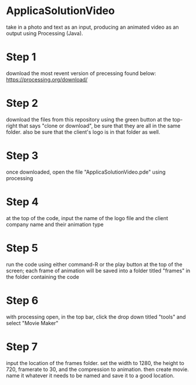 # ApplicaSolutionVideo
take in a photo and text as an input, producing an animated video as an output using Processing (Java).

<h1> Step 1 </h1>
download the most revent version of precessing found below: <a href = "https://processing.org/download/">https://processing.org/download/</a>
<br>
<h1> Step 2 </h1>
download the files from this repository using the green button at the top-right that says "clone or download", be sure that they are all in the same folder. also be sure that the client's logo is in that folder as well.
<br>
<h1> Step 3 </h1>
once downloaded, open the file "ApplicaSolutionVideo.pde" using processing
<br>
<h1> Step 4 </h1>
at the top of the code, input the name of the logo file and the client company name and their animation type
<br>
<h1> Step 5 </h1>
run the code using either command-R or the play button at the top of the screen; each frame of animation will be saved into a folder titled "frames" in the folder containing the code
<br>
<h1> Step 6 </h1>
with processing open, in the top bar, click the drop down titled "tools" and select "Movie Maker"
<br>
<h1> Step 7 </h1>
input the location of the frames folder. set the width to 1280, the height to 720, framerate to 30, and the compression to animation. then create movie. name it whatever it needs to be named and save it to a good location.
